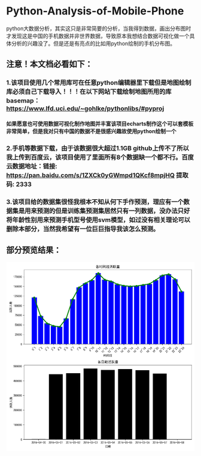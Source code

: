 # Python-Analysis-of-Mobile-Phone
python大数据分析，其实这只是非常简要的分析，当我得到数据，画出分布图时才发现这是中国的手机数据并非世界数据，导致原本我想结合数据可视化做一个具体分析的兴趣没了。但是还是有亮点的比如用python绘制的手机分布图。

## 注意！本文档必看如下：
### 1.该项目使用几个常用库可在任意python编辑器里下载但是地图绘制库必须自己下载导入！！！在以下网站下载绘制地图所用的库basemap：https://www.lfd.uci.edu/~gohlke/pythonlibs/#pyproj
#### 如果愿意也可使用数据可视化制作地图并丰富该项目echarts制作这个可以套模板非常简单，但是我对只有中国的数据不是很感兴趣故使用python绘制一个

### 2.手机等数据下载，由于该数据很大超过1.1GB github上传不了所以我上传到百度云，该项目使用了里面所有8个数据缺一个都不行。百度云数据地址：链接: https://pan.baidu.com/s/1ZXCk0yGWmpd1QKcf8mpjHQ 提取码: 2333
### 3.该项目给的数据集很怪我根本不知从何下手作预测，理应有一个数据集是用来预测的但是训练集预测集居然只有一列数据，没办法只好将年龄性别用来预测手机型号使用svm模型，如过没有相关理论可以删除本部分，当然我希望有一位巨巨指导我该怎么预测。
## 部分预览结果：
<img src="https://github.com/Alexander-L-X/Python-Analysis-of-Mobile-Phone/blob/master/%E9%83%A8%E5%88%86%E7%94%9F%E6%88%90%E7%BB%93%E6%9E%9C/app.png">
